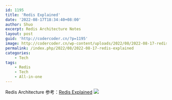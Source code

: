 ```yaml
---
id: 1195
title: 'Redis Explained'
date: '2022-08-17T18:34:40+08:00'
author: Shuo
excerpt: Redis Architecture Notes
layout: post
guid: 'http://codercoder.cn/?p=1195'
image: http://codercoder.cn/wp-content/uploads/2022/08/2022-08-17-redis-explained.png
permalink: /index.php/2022/08/2022-08-17-redis-explained
categories:
    - Tech
tags:
    - Redis
    - Tech
    - All-in-one
---
```


Redis Architecture
参考：[Redis Explained](https://architecturenotes.co/redis/)
![](http://codercoder.cn/wp-content/uploads/2022/08/2022-08-17-redis-explained.png)